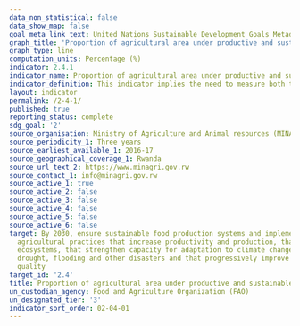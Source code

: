 ```yaml
---
data_non_statistical: false
data_show_map: false
goal_meta_link_text: United Nations Sustainable Development Goals Metadata (PDF 4.0 MB)
graph_title: 'Proportion of agricultural area under productive and sustainable agriculture'
graph_type: line
computation_units: Percentage (%)
indicator: 2.4.1
indicator_name: Proportion of agricultural area under productive and sustainable agriculture
indicator_definition: This indicator implies the need to measure both the extent of land under productive and sustainable agriculture, as well as the extent of land area under agriculture. It focuses on agricultural land, and therefore primarily on land that is used to grow crops and raise livestock
layout: indicator
permalink: /2-4-1/
published: true
reporting_status: complete
sdg_goal: '2'
source_organisation: Ministry of Agriculture and Animal resources (MINAGRI)and Rwanda Agriculture and Animal Resources Development Board (RAB)
source_periodicity_1: Three years
source_earliest_available_1: 2016-17
source_geographical_coverage_1: Rwanda
source_url_text_2: https://www.minagri.gov.rw
source_contact_1: info@minagri.gov.rw
source_active_1: true
source_active_2: false
source_active_3: false
source_active_4: false
source_active_5: false
source_active_6: false
target: By 2030, ensure sustainable food production systems and implement resilient
  agricultural practices that increase productivity and production, that help maintain
  ecosystems, that strengthen capacity for adaptation to climate change, extreme weather,
  drought, flooding and other disasters and that progressively improve land and soil
  quality
target_id: '2.4'
title: Proportion of agricultural area under productive and sustainable agriculture
un_custodian_agency: Food and Agriculture Organization (FAO)
un_designated_tier: '3'
indicator_sort_order: 02-04-01
---
```

